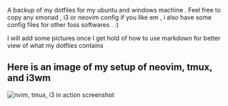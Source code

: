 A backup of my dotfiles for my ubuntu and windows machine  . Feel free to copy any xmonad , i3 or neovim config if you like em , i also have some config files for other foss softwares . :)

I will add some pictures once I get hold of how to use  markdown for better view of what my dotflies contains

## Here is an image of my setup of neovim, tmux, and i3wm 
![nvim, tmux, i3 in action screenshot](./screenshots/firstricenvimi3tmux.png)


